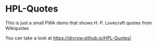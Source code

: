 # HPL-Quotes
This is just a small PWA demo that shows H. P. Lovecraft quotes from Wikiquotes

You can take a look at https://drcrow.github.io/HPL-Quotes/